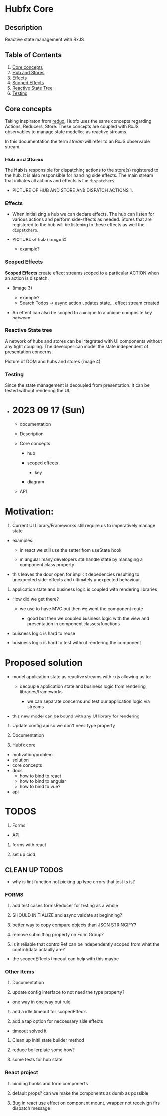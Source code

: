 # Hubfx Core

## Description

Reactive state management with RxJS.

## Table of Contents

1. [Core concepts](#core-concepts)
  1. [Hub and Stores](#hub-stores)
  1. [Effects](#effects)
  1. [Scoped Effects](#scoped-effects)
  1. [Reactive State Tree](#state-tree)
  1. [Testing](#testing)

## Core concepts <a name="core-concepts"></a>

Taking inspiraton from [redux](https://redux.js.org/introduction/core-concepts), Hubfx uses the same concepts regarding Actions, Reducers, Store. These concepts are coupled with RxJS observables to manage state modelled as reactive streams.

In this documentation the term *stream* will refer to an RxJS observable stream.

### Hub and Stores <a name="hub-stores"></a>

The **Hub** is responsible for dispatching actions to the store(s) registered to the hub. It is also responsible for handling side effects. The main stream that initiates all actions and effects is the `dispatcher$` 

- PICTURE OF HUB AND STORE AND DISPATCH ACTIONS 1.

### Effects<a name="effects"></a>

- When initializing a hub we can declare effects. The hub can listen for various actions and perform side-effects as needed. Stores that are registered to the hub will be listening to these effects as well the `dispatcher$`.

- PICTURE of hub (image 2)
  - example?

### Scoped Effects<a name="scoped-effects"></a>

**Scoped Effects** create effect streams scoped to a particular ACTION when an action is dispatch.

  - (image 3)
    - example?
    - Search Todos  -> async action updates state... effect stream created

- An effect can also be scoped to a unique to a unique composite key between

### Reactive State tree <a name="state-tree"></a>

A network of hubs and stores can be integrated with UI components without any tight coupling. The developer can model the state independent of presentation concerns.

Picture of DOM and hubs and stores (image 4)

### Testing <a name="testing"></a>

Since the state management is decoupled from presentation. It can be tested without rendering the UI.

- # 2023 09 17 (Sun)
  - documentation
  - Description
  - Core concepts
    - hub
    - scoped effects
      - key

    - diagram

  - API

# Motivation:

1. Current UI Library/Frameworks still require us to imperatively manage state

- examples:

  - in react we still use the setter from useState hook

  - in angular many developers still handle state by managing a component class property

- this leaves the door open for implicit depedencies resulting to unexpected side-effects and ultimately unexpected behaviour.

1. application state and business logic is coupled with rendering libraries

- How did we get there?

  - we use to have MVC but then we went the component route

    - good but then we coupled business logic with the view and presentation in component classes/functions

- buisness logic is hard to reuse

- business logic is hard to test without rendering the component

# Proposed solution

- model application state as reactive streams with rxjs allowing us to:

  - decouple application state and business logic from rendering libraries/frameworks

    - we can separate concerns and test our application logic via streams

- this new model can be bound with any UI library for rendering


1. Update config api so we don't need type property

1. Documentation
  1. Hubfx core
  - motivation/problem
  - solution
  - core concepts
  - docs
    - how to bind to react
    - how to bind to angular
    - how to bind to vue?
  - api


# TODOS

1. Forms
  - API

1. forms with react

1. set up cicd

## CLEAN UP TODOS
- why is lint function not picking up type errors that jest ts is?

### FORMS

1. add test cases formsReducer for testing as a whole

1. SHOULD INITIALIZE and async validate at beginning?

1. better way to copy compare objects than JSON STRINGIFY?

1. remove submitting property on Form Group?

1. is it reliable that controlRef can be independently scoped from what the control/data actaully are?

  - the scopedEffects timeout can help with this maybe

### Other Items
1. Documentation

1. update config interface to not need the type property?

  - one way in one way out rule

1. and a idle timeout for scopedEffects

1. add a tap option for neccessary side effects

- timeout solved it

1. Clean up initil state builder method

1. reduce boilerplate some how?

1. some tests for hub state


### React project 

1. binding hooks and form components

1. default props? can we make the components as dumb as possible

1. Bug in react use effect on component mount, wrapper not receivign firs dispatch message
